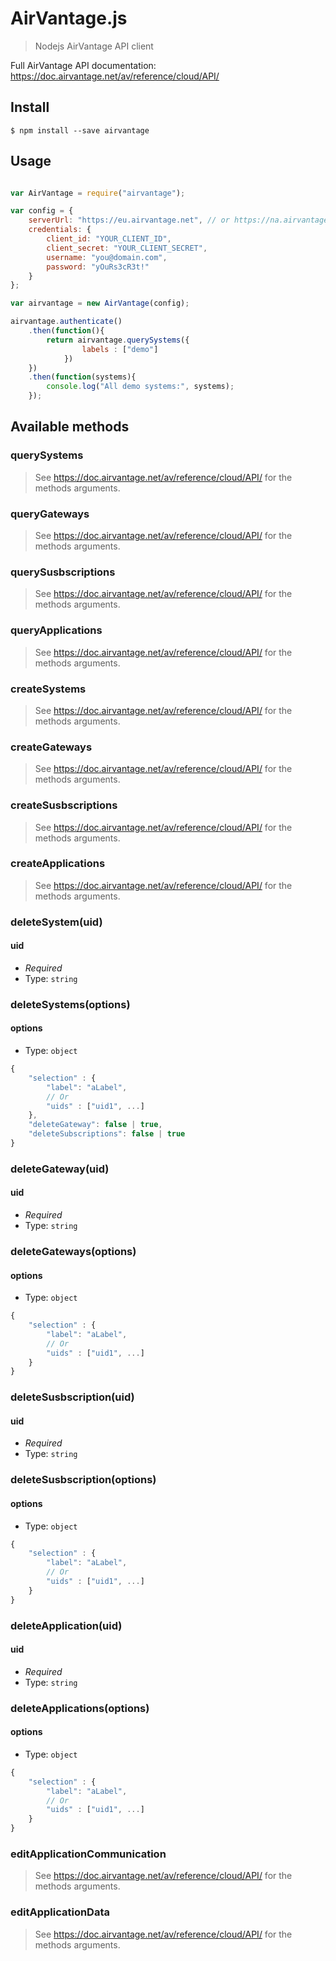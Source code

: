 AirVantage.js
========

> Nodejs AirVantage API client

Full AirVantage API documentation: https://doc.airvantage.net/av/reference/cloud/API/


## Install

`$ npm install --save airvantage`


## Usage

```javascript

var AirVantage = require("airvantage");

var config = {
    serverUrl: "https://eu.airvantage.net", // or https://na.airvantage.net
    credentials: {
        client_id: "YOUR_CLIENT_ID",
        client_secret: "YOUR_CLIENT_SECRET",
        username: "you@domain.com",
        password: "yOuRs3cR3t!"
    }
};

var airvantage = new AirVantage(config);

airvantage.authenticate()
    .then(function(){
        return airvantage.querySystems({
                labels : ["demo"]
            })
    })
    .then(function(systems){
        console.log("All demo systems:", systems);
    });

```

## Available methods

### querySystems
> See https://doc.airvantage.net/av/reference/cloud/API/ for the methods arguments.

### queryGateways
> See https://doc.airvantage.net/av/reference/cloud/API/ for the methods arguments.

### querySusbscriptions
> See https://doc.airvantage.net/av/reference/cloud/API/ for the methods arguments.

### queryApplications
> See https://doc.airvantage.net/av/reference/cloud/API/ for the methods arguments.

### createSystems
> See https://doc.airvantage.net/av/reference/cloud/API/ for the methods arguments.

### createGateways
> See https://doc.airvantage.net/av/reference/cloud/API/ for the methods arguments.

### createSusbscriptions
> See https://doc.airvantage.net/av/reference/cloud/API/ for the methods arguments.

### createApplications
> See https://doc.airvantage.net/av/reference/cloud/API/ for the methods arguments.

### deleteSystem(uid)
#### uid
* *Required*
* Type: `string`

### deleteSystems(options)
#### options
* Type: `object`
```javascript
{
    "selection" : {
        "label": "aLabel",
        // Or
        "uids" : ["uid1", ...]
    },
    "deleteGateway": false | true,
    "deleteSubscriptions": false | true
}
```

### deleteGateway(uid)
#### uid
* *Required*
* Type: `string`

### deleteGateways(options)
#### options
* Type: `object`
```javascript
{
    "selection" : {
        "label": "aLabel",
        // Or
        "uids" : ["uid1", ...]
    }
}
```

### deleteSusbscription(uid)
#### uid
* *Required*
* Type: `string`

### deleteSusbscription(options)
#### options
* Type: `object`
```javascript
{
    "selection" : {
        "label": "aLabel",
        // Or
        "uids" : ["uid1", ...]
    }
}
```

### deleteApplication(uid)
#### uid
* *Required*
* Type: `string`

### deleteApplications(options)
#### options
* Type: `object`
```javascript
{
    "selection" : {
        "label": "aLabel",
        // Or
        "uids" : ["uid1", ...]
    }
}
```

### editApplicationCommunication
> See https://doc.airvantage.net/av/reference/cloud/API/ for the methods arguments.

### editApplicationData
> See https://doc.airvantage.net/av/reference/cloud/API/ for the methods arguments.


